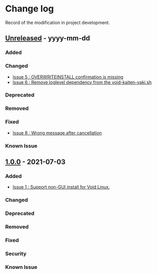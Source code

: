 # Change log
Record of the modification in project development.

## [Unreleased] - yyyy-mm-dd

### Added
### Changed
- [Issue 5 : OVERWRITEINSTALL confirmation is missing](https://github.com/suikan4github/kaiten-yaki/issues/5)
- [Issue 6 : Remove loglevel dependency from the void-kaiten-yaki.sh ](https://github.com/suikan4github/kaiten-yaki/6)

### Deprecated
### Removed
### Fixed
- [Issue 8 : Wrong message after cancellation ](https://github.com/suikan4github/kaiten-yaki/8)

### Known Issue

## [1.0.0] - 2021-07-03

### Added
- [Issue 1 : Support non-GUI install for Void Linux.](https://github.com/suikan4github/kaiten-yaki/issues/1)

### Changed
### Deprecated
### Removed
### Fixed
### Security
### Known Issue


[Unreleased]: https://github.com/suikan4github/kaiten-yaki/compare/v1.0.0...develop
[1.0.0]: https://github.com/suikan4github/kaiten-yaki/compare/v0.0.0...v1.0.0
